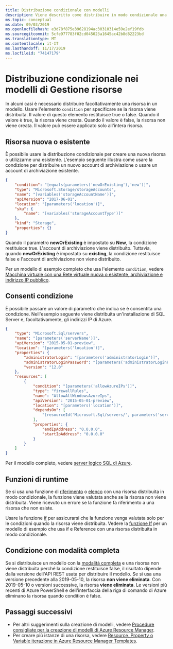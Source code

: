 ```yaml
---
title: Distribuzione condizionale con modelli
description: Viene descritto come distribuire in modo condizionale una risorsa in un modello di Azure Resource Manager.
ms.topic: conceptual
ms.date: 09/03/2019
ms.openlocfilehash: e3d78f875e39628194ac30310314e59e2ef19fdb
ms.sourcegitcommit: 5cfe977783f02cd045023a1645ac42b8d82223bd
ms.translationtype: MT
ms.contentlocale: it-IT
ms.lasthandoff: 11/17/2019
ms.locfileid: "74147179"
---
```

# <a name="conditional-deployment-in-resource-manager-templates"></a>Distribuzione condizionale nei modelli di Gestione risorse

In alcuni casi è necessario distribuire facoltativamente una risorsa in un modello. Usare l'elemento `condition` per specificare se la risorsa viene distribuita. Il valore di questo elemento restituisce true o false. Quando il valore è true, la risorsa viene creata. Quando il valore è false, la risorsa non viene creata. Il valore può essere applicato solo all'intera risorsa.

## <a name="new-or-existing-resource"></a>Risorsa nuova o esistente

È possibile usare la distribuzione condizionale per creare una nuova risorsa o utilizzarne una esistente. L'esempio seguente illustra come usare la condizione per distribuire un nuovo account di archiviazione o usare un account di archiviazione esistente.

```json
{
    "condition": "[equals(parameters('newOrExisting'),'new')]",
    "type": "Microsoft.Storage/storageAccounts",
    "name": "[variables('storageAccountName')]",
    "apiVersion": "2017-06-01",
    "location": "[parameters('location')]",
    "sku": {
        "name": "[variables('storageAccountType')]"
    },
    "kind": "Storage",
    "properties": {}
}
```

Quando il parametro **newOrExisting** è impostato su **New**, la condizione restituisce true. L'account di archiviazione viene distribuito. Tuttavia, quando **newOrExisting** è impostato su **existing**, la condizione restituisce false e l'account di archiviazione non viene distribuito.

Per un modello di esempio completo che usa l'elemento `condition`, vedere [Macchina virtuale con una Rete virtuale nuova o esistente, archiviazione e indirizzo IP pubblico](https://github.com/Azure/azure-quickstart-templates/tree/master/201-vm-new-or-existing-conditions).

## <a name="allow-condition"></a>Consenti condizione

È possibile passare un valore di parametro che indica se è consentita una condizione. Nell'esempio seguente viene distribuita un'installazione di SQL Server e, facoltativamente, gli indirizzi IP di Azure.

```json
{
    "type": "Microsoft.Sql/servers",
    "name": "[parameters('serverName')]",
    "apiVersion": "2015-05-01-preview",
    "location": "[parameters('location')]",
    "properties": {
        "administratorLogin": "[parameters('administratorLogin')]",
        "administratorLoginPassword": "[parameters('administratorLoginPassword')]",
        "version": "12.0"
    },
    "resources": [
        {
            "condition": "[parameters('allowAzureIPs')]",
            "type": "firewallRules",
            "name": "AllowAllWindowsAzureIps",
            "apiVersion": "2015-05-01-preview",
            "location": "[parameters('location')]",
            "dependsOn": [
                "[resourceId('Microsoft.Sql/servers/', parameters('serverName'))]"
            ],
            "properties": {
                "endIpAddress": "0.0.0.0",
                "startIpAddress": "0.0.0.0"
            }
        }
    ]
}
```

Per il modello completo, vedere [server logico SQL di Azure](https://github.com/Azure/azure-quickstart-templates/tree/master/101-sql-logical-server).

## <a name="runtime-functions"></a>Funzioni di runtime

Se si usa una funzione di [riferimento](resource-group-template-functions-resource.md#reference) o [elenco](resource-group-template-functions-resource.md#list) con una risorsa distribuita in modo condizionale, la funzione viene valutata anche se la risorsa non viene distribuita. Viene ricevuto un errore se la funzione fa riferimento a una risorsa che non esiste.

Usare la funzione [if](resource-group-template-functions-logical.md#if) per assicurarsi che la funzione venga valutata solo per le condizioni quando la risorsa viene distribuita. Vedere la [funzione If](resource-group-template-functions-logical.md#if) per un modello di esempio che usa if e Reference con una risorsa distribuita in modo condizionale.

## <a name="condition-with-complete-mode"></a>Condizione con modalità completa

Se si distribuisce un modello con la [modalità completa](deployment-modes.md) e una risorsa non viene distribuita perché la condizione restituisce false, il risultato dipende dalla versione dell'API REST usata per distribuire il modello. Se si usa una versione precedente alla 2019-05-10, la risorsa **non viene eliminata**. Con 2019-05-10 o versioni successive, la risorsa **viene eliminata**. Le versioni più recenti di Azure PowerShell e dell'interfaccia della riga di comando di Azure eliminano la risorsa quando condition è false.

## <a name="next-steps"></a>Passaggi successivi

* Per altri suggerimenti sulla creazione di modelli, vedere [Procedure consigliate per la creazione di modelli di Azure Resource Manager](template-best-practices.md).
* Per creare più istanze di una risorsa, vedere [Resource, Property o Variable iterazione in Azure Resource Manager Templates](resource-group-create-multiple.md).